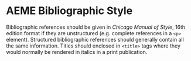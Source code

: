 # AEME Bibliographic Style

Bibliographic references should be given in *Chicago Manual of Style*, 16th edition format if they are unstructured (e.g. complete references in a `<p>` element). Structured bibliographic references should generally contain all the same information. Titles should enclosed in `<title>` tags where they would normally be rendered in italics in a print publication.